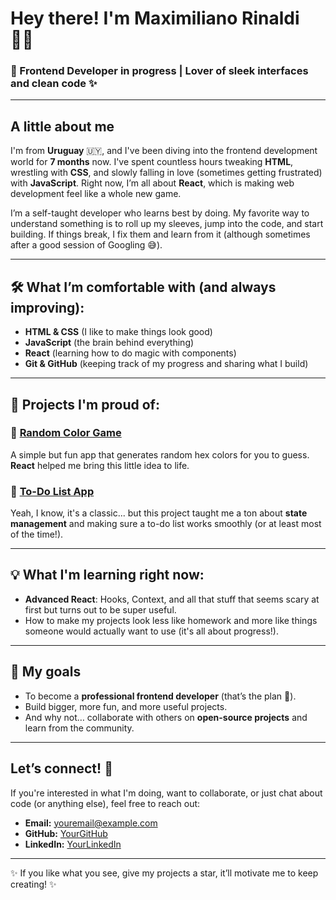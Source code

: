 # Hey there! I'm Maximiliano Rinaldi 🙋‍♂️

### 🚀 Frontend Developer in progress | Lover of sleek interfaces and clean code ✨

---

## A little about me

I'm from **Uruguay** 🇺🇾, and I've been diving into the frontend development world for **7 months** now. I've spent countless hours tweaking **HTML**, wrestling with **CSS**, and slowly falling in love (sometimes getting frustrated) with **JavaScript**. Right now, I’m all about **React**, which is making web development feel like a whole new game.

I’m a self-taught developer who learns best by doing. My favorite way to understand something is to roll up my sleeves, jump into the code, and start building. If things break, I fix them and learn from it (although sometimes after a good session of Googling 😅).

---

## 🛠️ What I’m comfortable with (and always improving):

- **HTML & CSS** (I like to make things look good)
- **JavaScript** (the brain behind everything)
- **React** (learning how to do magic with components)
- **Git & GitHub** (keeping track of my progress and sharing what I build)

---

## 🚧 Projects I'm proud of:

### 🎨 [Random Color Game](#)

A simple but fun app that generates random hex colors for you to guess. **React** helped me bring this little idea to life.

### 📝 [To-Do List App](#)

Yeah, I know, it's a classic... but this project taught me a ton about **state management** and making sure a to-do list works smoothly (or at least most of the time!).

---

## 💡 What I'm learning right now:

- **Advanced React**: Hooks, Context, and all that stuff that seems scary at first but turns out to be super useful.
- How to make my projects look less like homework and more like things someone would actually want to use (it's all about progress!).

---

## 🎯 My goals

- To become a **professional frontend developer** (that’s the plan 💪).
- Build bigger, more fun, and more useful projects.
- And why not… collaborate with others on **open-source projects** and learn from the community.

---

## Let’s connect! 💬

If you're interested in what I'm doing, want to collaborate, or just chat about code (or anything else), feel free to reach out:

- **Email:** [youremail@example.com](mailto:youremail@example.com)
- **GitHub:** [YourGitHub](https://github.com/YourGitHub)
- **LinkedIn:** [YourLinkedIn](https://www.linkedin.com/in/YourLinkedIn)

---

✨ If you like what you see, give my projects a star, it’ll motivate me to keep creating! ✨

